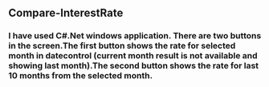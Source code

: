 ## Compare-InterestRate
### I have used C#.Net windows application. There are two buttons in the screen.The first button shows the rate for selected month in datecontrol (current month result is not available and showing last month).The second button shows the rate for last 10 months from the selected month.
